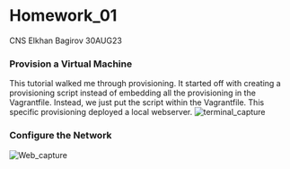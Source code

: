 # Homework_01
CNS Elkhan Bagirov 30AUG23
### Provision a Virtual Machine
This tutorial walked me through provisioning. It started off with creating a provisioning script instead of embedding all the provisioning in the Vagrantfile. Instead, we just put the script within the Vagrantfile. This specific provisioning deployed a local webserver.
![terminal_capture](https://github.com/YuanHusband/CNS/assets/90392600/82ff6631-e40a-40ea-9902-cece75b5a5b5)
### Configure the Network
![Web_capture](https://github.com/YuanHusband/CNS/assets/90392600/7a7d401c-fbdb-4d7e-9f13-08a6b5021ec3)
